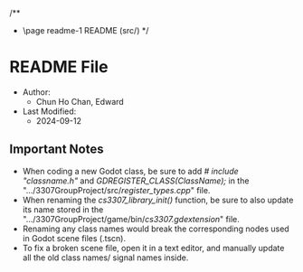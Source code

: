 /**
* \page readme-1 README (src/)
*/
# README File

* Author:  
  * Chun Ho Chan, Edward  
* Last Modified:  
  * 2024-09-12  

## Important Notes
* When coding a new Godot class, be sure to add *# include "classname.h"* and *GDREGISTER_CLASS(ClassName);* in the ".../3307GroupProject/src/*register_types.cpp*" file.  
* When renaming the *cs3307_library_init()* function, be sure to also update its name stored in the ".../3307GroupProject/game/bin/*cs3307.gdextension*" file.  
* Renaming any class names would break the corresponding nodes used in Godot scene files (.tscn). 
* To fix a broken scene file, open it in a text editor, and manually update all the old class names/ signal names inside.  